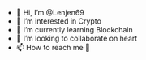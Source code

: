 - 👋 Hi, I’m @Lenjen69
- 👀 I’m interested in Crypto
- 🌱 I’m currently learning Blockchain
- 💞️ I’m looking to collaborate on heart
- 📫 How to reach me 🚀

<!---
Lenjen69/Lenjen69 is a ✨ special ✨ repository because its `README.md` (this file) appears on your GitHub profile.
You can click the Preview link to take a look at your changes.
--->
